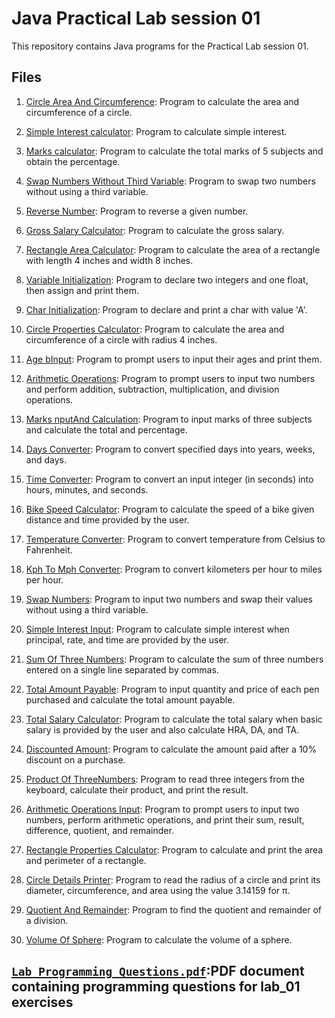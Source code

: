 # Java Practical Lab session 01

This repository contains Java programs for the Practical Lab session 01.

## Files

1. [Circle Area And Circumference](CircleAreaAndCircumference.java): Program to calculate the area and circumference of a circle.

2. [Simple Interest calculator](SimpleInterestCalculator.java): Program to calculate simple interest.

3. [Marks calculator](MarksCalculator.java): Program to calculate the total marks of 5 subjects and obtain the percentage.

4. [Swap Numbers Without Third Variable](SwapNumbersWithoutThirdVariable.java): Program to swap two numbers without using a third variable.

5. [Reverse Number](ReverseNumber.java): Program to reverse a given number.

6. [Gross Salary Calculator](GrossSalaryCalculator.java): Program to calculate the gross salary.

7. [Rectangle Area Calculator](RectangleAreaCalculator.java): Program to calculate the area of a rectangle with length 4 inches and width 8 inches.

8. [Variable Initialization](VariableInitialization.java): Program to declare two integers and one float, then assign and print them.

9. [Char Initialization](CharInitialization.java): Program to declare and print a char with value 'A'.

10. [Circle Properties Calculator](CirclePropertiesCalculator.java): Program to calculate the area and circumference of a circle with radius 4 inches.

11. [Age bInput](AgeInput.java): Program to prompt users to input their ages and print them.

12. [Arithmetic Operations](ArithmeticOperations.java): Program to prompt users to input two numbers and perform addition, subtraction, multiplication, and division operations.

13. [Marks nputAnd Calculation](MarksInputAndCalculation.java): Program to input marks of three subjects and calculate the total and percentage.

14. [Days Converter](DaysConverter.java): Program to convert specified days into years, weeks, and days.

15. [Time Converter](TimeConverter.java): Program to convert an input integer (in seconds) into hours, minutes, and seconds.

16. [Bike Speed Calculator](BikeSpeedCalculator.java): Program to calculate the speed of a bike given distance and time provided by the user.

17. [Temperature Converter](TemperatureConverter.java): Program to convert temperature from Celsius to Fahrenheit.

18. [Kph To Mph Converter](KphToMphConverter.java): Program to convert kilometers per hour to miles per hour.

19. [Swap Numbers](SwapNumbers.java): Program to input two numbers and swap their values without using a third variable.

20. [Simple Interest Input](SimpleInterestInput.java): Program to calculate simple interest when principal, rate, and time are provided by the user.

21. [Sum Of Three Numbers](SumOfThreeNumbers.java): Program to calculate the sum of three numbers entered on a single line separated by commas.

22. [Total Amount Payable](TotalAmountPayable.java): Program to input quantity and price of each pen purchased and calculate the total amount payable.

23. [Total Salary Calculator](TotalSalaryCalculator.java): Program to calculate the total salary when basic salary is provided by the user and also calculate HRA, DA, and TA.

24. [Discounted Amount](DiscountedAmount.java): Program to calculate the amount paid after a 10% discount on a purchase.

25. [Product Of ThreeNumbers](ProductOfThreeNumbers.java): Program to read three integers from the keyboard, calculate their product, and print the result.

26. [Arithmetic Operations Input](ArithmeticOperationsInput.java): Program to prompt users to input two numbers, perform arithmetic operations, and print their sum, result, difference, quotient, and remainder.

27. [Rectangle Properties Calculator](RectanglePropertiesCalculator.java): Program to calculate and print the area and perimeter of a rectangle.

28. [Circle Details Printer](CircleDetailsPrinter.java): Program to read the radius of a circle and print its diameter, circumference, and area using the value 3.14159 for π.

29. [Quotient And Remainder](QuotientAndRemainder.java): Program to find the quotient and remainder of a division.

30. [Volume Of Sphere](VolumeOfSphere.java): Program to calculate the volume of a sphere.

## [`Lab Programming Questions.pdf`](Lab%20Programming%20Questions.pdf):PDF document containing programming questions for lab_01 exercises
